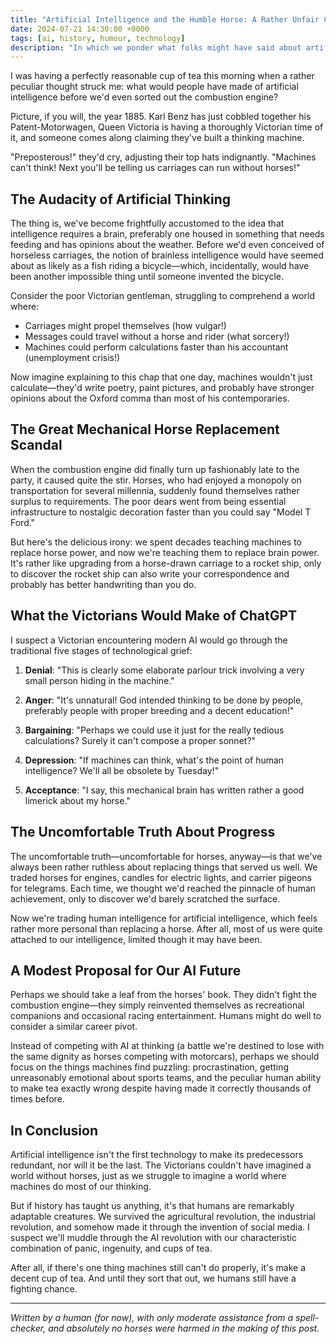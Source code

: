 ```yaml
---
title: "Artificial Intelligence and the Humble Horse: A Rather Unfair Comparison"
date: 2024-07-21 14:30:00 +0000
tags: [ai, history, humour, technology]
description: "In which we ponder what folks might have said about artificial intelligence before the combustion engine made horses redundant, and other delightfully absurd historical musings."
---
```


I was having a perfectly reasonable cup of tea this morning when a rather peculiar thought struck me: what would people have made of artificial intelligence before we'd even sorted out the combustion engine? 

Picture, if you will, the year 1885. Karl Benz has just cobbled together his Patent-Motorwagen, Queen Victoria is having a thoroughly Victorian time of it, and someone comes along claiming they've built a thinking machine.

"Preposterous!" they'd cry, adjusting their top hats indignantly. "Machines can't think! Next you'll be telling us carriages can run without horses!"

## The Audacity of Artificial Thinking

The thing is, we've become frightfully accustomed to the idea that intelligence requires a brain, preferably one housed in something that needs feeding and has opinions about the weather. Before we'd even conceived of horseless carriages, the notion of brainless intelligence would have seemed about as likely as a fish riding a bicycle—which, incidentally, would have been another impossible thing until someone invented the bicycle.

Consider the poor Victorian gentleman, struggling to comprehend a world where:
- Carriages might propel themselves (how vulgar!)
- Messages could travel without a horse and rider (what sorcery!)
- Machines could perform calculations faster than his accountant (unemployment crisis!)

Now imagine explaining to this chap that one day, machines wouldn't just calculate—they'd write poetry, paint pictures, and probably have stronger opinions about the Oxford comma than most of his contemporaries.

## The Great Mechanical Horse Replacement Scandal

When the combustion engine did finally turn up fashionably late to the party, it caused quite the stir. Horses, who had enjoyed a monopoly on transportation for several millennia, suddenly found themselves rather surplus to requirements. The poor dears went from being essential infrastructure to nostalgic decoration faster than you could say "Model T Ford."

But here's the delicious irony: we spent decades teaching machines to replace horse power, and now we're teaching them to replace brain power. It's rather like upgrading from a horse-drawn carriage to a rocket ship, only to discover the rocket ship can also write your correspondence and probably has better handwriting than you do.

## What the Victorians Would Make of ChatGPT

I suspect a Victorian encountering modern AI would go through the traditional five stages of technological grief:

1. **Denial**: "This is clearly some elaborate parlour trick involving a very small person hiding in the machine."

2. **Anger**: "It's unnatural! God intended thinking to be done by people, preferably people with proper breeding and a decent education!"

3. **Bargaining**: "Perhaps we could use it just for the really tedious calculations? Surely it can't compose a proper sonnet?"

4. **Depression**: "If machines can think, what's the point of human intelligence? We'll all be obsolete by Tuesday!"

5. **Acceptance**: "I say, this mechanical brain has written rather a good limerick about my horse."

## The Uncomfortable Truth About Progress

The uncomfortable truth—uncomfortable for horses, anyway—is that we've always been rather ruthless about replacing things that served us well. We traded horses for engines, candles for electric lights, and carrier pigeons for telegrams. Each time, we thought we'd reached the pinnacle of human achievement, only to discover we'd barely scratched the surface.

Now we're trading human intelligence for artificial intelligence, which feels rather more personal than replacing a horse. After all, most of us were quite attached to our intelligence, limited though it may have been.

## A Modest Proposal for Our AI Future

Perhaps we should take a leaf from the horses' book. They didn't fight the combustion engine—they simply reinvented themselves as recreational companions and occasional racing entertainment. Humans might do well to consider a similar career pivot.

Instead of competing with AI at thinking (a battle we're destined to lose with the same dignity as horses competing with motorcars), perhaps we should focus on the things machines find puzzling: procrastination, getting unreasonably emotional about sports teams, and the peculiar human ability to make tea exactly wrong despite having made it correctly thousands of times before.

## In Conclusion

Artificial intelligence isn't the first technology to make its predecessors redundant, nor will it be the last. The Victorians couldn't have imagined a world without horses, just as we struggle to imagine a world where machines do most of our thinking.

But if history has taught us anything, it's that humans are remarkably adaptable creatures. We survived the agricultural revolution, the industrial revolution, and somehow made it through the invention of social media. I suspect we'll muddle through the AI revolution with our characteristic combination of panic, ingenuity, and cups of tea.

After all, if there's one thing machines still can't do properly, it's make a decent cup of tea. And until they sort that out, we humans still have a fighting chance.

---

*Written by a human (for now), with only moderate assistance from a spell-checker, and absolutely no horses were harmed in the making of this post.*
